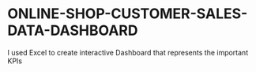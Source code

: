 # ONLINE-SHOP-CUSTOMER-SALES-DATA-DASHBOARD
I used Excel to create interactive Dashboard that represents the important KPIs
